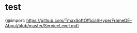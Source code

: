 # test

{@import: https://github.com/TmaxSoftOfficial/HyperFrameOE-About/blob/master/ServiceLevel.md} 
